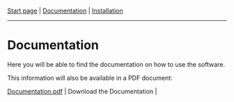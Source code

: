 [Start page](README.md) | [Documentation](documentation.md) | [Installation](download.md)

-------------------------

# Documentation

Here you will be able to find the documentation on how to use the software. 

This information will also be available in a PDF document:

<a id="raw-url" href="SOFT-AIS_Documentation_v01.pdf">Documentation.pdf</a> | Download the Documentation      |


